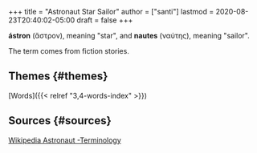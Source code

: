 +++
title = "Astronaut Star Sailor"
author = ["santi"]
lastmod = 2020-08-23T20:40:02-05:00
draft = false
+++

**ástron** (ἄστρον), meaning "star", and **nautes** (ναύτης), meaning "sailor".

The term comes from fiction stories.


## Themes {#themes}

[Words]({{< relref "3,4-words-index" >}})


## Sources {#sources}

[Wikipedia Astronaut -Terminology](https://en.wikipedia.org/wiki/Astronaut)
